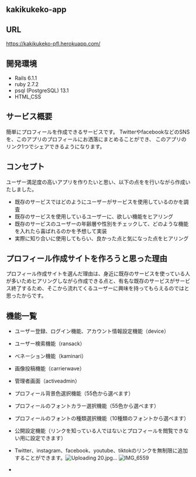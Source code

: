 ## kakikukeko-app

## URL

https://kakikukeko-pfl.herokuapp.com/

## 開発環境

- Rails 6.1.1
- ruby 2.7.2
- psql (PostgreSQL) 13.1
- HTML,CSS

## サービス概要

簡単にプロフィールを作成できるサービスです。
TwitterやfacebookなどのSNSを、このアプリのプロフィールにお洒落にまとめることができ、
このアプリのリンク1つでシェアできるようになります。

## コンセプト

ユーザー満足度の高いアプリを作りたいと思い、以下の点をを行いながら作成いたしました。
- 既存のサービスではどのようにユーザーがサービスを使用しているのかを調査
- 既存のサービスを使用しているユーザーに、欲しい機能をヒアリング
- 既存のサービスのユーザーの年齢層や性別をチェックして、どのような機能を入れたら喜ばれるのかを予想して実装
- 実際に知り合いに使用してもらい、良かった点と気になった点をヒアリング

## プロフィール作成サイトを作ろうと思った理由

プロフィール作成サイトを選んだ理由は、身近に既存のサービスを使っている人が多いためヒアリングしながら作成できる点と、有名な既存のサービスがサービス終了するため、そこから流れてくるユーザーに興味を持ってもらえるのではと思ったからです。

## 機能一覧

- ユーザー登録、ログイン機能、アカウント情報設定機能（device）
- ユーザー検索機能（ransack）
- べネーション機能（kaminari）
- 画像投稿機能（carrierwave）
- 管理者画面（activeadmin）
- プロフィール背景色選択機能（55色から選べます）
- プロフィールのフォントカラー選択機能（55色から選べます）
- プロフィールのフォントの種類選択機能（10種類のフォントから選べます）
- 公開設定機能（リンクを知っている人ではないとプロフィールを閲覧できない用に設定できます）
- Twitter、instagram、facebook、youtube、tiktokのリンクを無制限に追加することができます。![Uploading 20.jpg…]()
![IMG_6559](https://user-images.githubusercontent.com/76430700/110328766-17887780-805f-11eb-91e8-16d7776cef11.PNG)

- 
